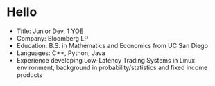 # Hello
- Title: Junior Dev, 1 YOE
- Company: Bloomberg LP
- Education: B.S. in Mathematics and Economics from UC San Diego
- Languages: C++, Python, Java
- Experience developing Low-Latency Trading Systems in Linux environment, background in probability/statistics and fixed income products
